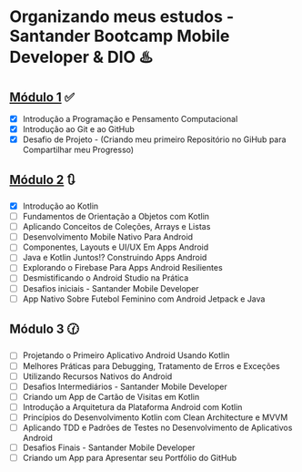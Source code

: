 # Organizando meus estudos - Santander Bootcamp Mobile Developer & DIO :hotsprings:

## [Módulo 1](https://github.com/thauamoreira/Estudos/tree/main/Modulo%201) :white_check_mark: 

- [x] Introdução a Programação e Pensamento Computacional
- [x] Introdução ao Git e ao GitHub
- [x] Desafio de Projeto - (Criando meu primeiro Repositório no GiHub para Compartilhar meu Progresso)

## [Módulo 2](https://github.com/thauamoreira/Estudos/tree/main/Modulo%202) :arrows_clockwise:

- [x] Introdução ao Kotlin
- [ ] Fundamentos de Orientação a Objetos com Kotlin
- [ ] Aplicando Conceitos de Coleções, Arrays e Listas
- [ ] Desenvolvimento Mobile Nativo Para Android
- [ ] Componentes, Layouts e UI/UX Em Apps Android
- [ ] Java e Kotlin Juntos!? Construindo Apps Android
- [ ] Explorando o Firebase Para Apps Android Resilientes
- [ ] Desmistificando o Android Studio na Prática
- [ ] Desafios iniciais - Santander Mobile Developer
- [ ] App Nativo Sobre Futebol Feminino com Android Jetpack e Java

## Módulo 3 :clock130:

- [ ] Projetando o Primeiro Aplicativo Android Usando Kotlin
- [ ] Melhores Práticas para Debugging, Tratamento de Erros e Exceções
- [ ] Utilizando Recursos Nativos do Android
- [ ] Desafios Intermediários - Santander Mobile Developer
- [ ] Criando um App de Cartão de Visitas em Kotlin
- [ ] Introdução a Arquitetura da Plataforma Android com Kotlin
- [ ] Princípios do Desenvolvimento Kotlin com Clean Architecture e MVVM
- [ ] Aplicando TDD e Padrões de Testes no Desenvolvimento de Aplicativos Android
- [ ] Desafios Finais - Santander Mobile Developer
- [ ] Criando um App para Apresentar seu Portfólio do GitHub
